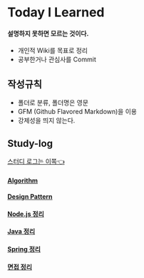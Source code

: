 # Today I Learned
#### 설명하지 못하면 모르는 것이다.
- 개인적 Wiki를 목표로 정리
- 공부한거나 관심사를 Commit

## 작성규칙
- 폴더로 분류, 폴더명은 영문
- GFM (Github Flavored Markdown)을 이용
- 강제성을 띄지 않는다.

## Study-log
[스터디 로그는 이쪽:point_left:](https://sehajyang.github.io/logs/2018/08/22/study-log.html)

#### [Algorithm](https://github.com/sehajyang/TIL/tree/master/Algorithm/src/baekjoonStudy)

#### [Design Pattern](https://github.com/sehajyang/TIL/blob/master/Java/Design%20Pattern.md)

#### [Node.js 정리](https://github.com/sehajyang/TIL/tree/master/Nodejs)

#### [Java 정리](https://github.com/sehajyang/TIL/tree/master/Java)

#### [Spring 정리](https://github.com/sehajyang/TIL/blob/master/Spring)

#### [면접 정리](https://github.com/sehajyang/TIL/tree/master/Etc) 
